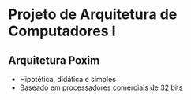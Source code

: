 # Projeto de Arquitetura de Computadores I

## Arquitetura Poxim
* Hipotética, didática e simples
* Baseado em processadores comerciais de 32 bits
